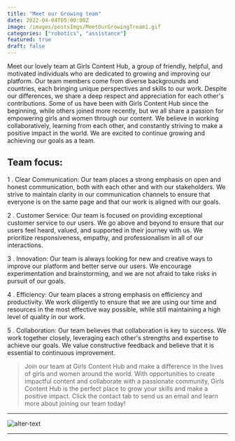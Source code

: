 ```yaml
---
title: "Meet our Growing team"
date: 2022-04-04T05:00:00Z
image: /images/postsImgs/MeetOurGrowingTream1.gif
categories: ["robotics", "assistance"]
featured: true
draft: false
---
```


Meet our lovely team at Girls Content Hub, a group of friendly, helpful, and motivated individuals who are dedicated to growing and improving our platform. Our team members come from diverse backgrounds and countries, each bringing unique perspectives and skills to our work. Despite our differences, we share a deep respect and appreciation for each other's contributions. Some of us have been with Girls Content Hub since the beginning, while others joined more recently, but we all share a passion for empowering girls and women through our content. We believe in working collaboratively, learning from each other, and constantly striving to make a positive impact in the world. We are excited to continue growing and achieving our goals as a team.


## Team focus:
1 . Clear Communication: Our team places a strong emphasis on open and honest communication, both with each other and with our stakeholders. We strive to maintain clarity in our communication channels to ensure that everyone is on the same page and that our work is aligned with our goals.

2 . Customer Service: Our team is focused on providing exceptional customer service to our users. We go above and beyond to ensure that our users feel heard, valued, and supported in their journey with us. We prioritize responsiveness, empathy, and professionalism in all of our interactions.

3 . Innovation: Our team is always looking for new and creative ways to improve our platform and better serve our users. We encourage experimentation and brainstorming, and we are not afraid to take risks in pursuit of our goals.

4 . Efficiency: Our team places a strong emphasis on efficiency and productivity. We work diligently to ensure that we are using our time and resources in the most effective way possible, while still maintaining a high level of quality in our work.

5 . Collaboration: Our team believes that collaboration is key to success. We work together closely, leveraging each other's strengths and expertise to achieve our goals. We value constructive feedback and believe that it is essential to continuous improvement.

> Join our team at Girls Content Hub and make a difference in the lives of girls and women around the world. With opportunities to create impactful content and collaborate with a passionate community, Girls Content Hub is the perfect place to grow your skills and make a positive impact. Click the contact tab to send us an email and learn more about joining our team today!
---
![alter-text](/images/postsImgs/MeetOurGrowingTream2.gif)

---
